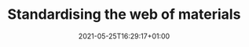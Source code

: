 ---
title: "Standardising the web of materials"
date: 2021-05-25T16:29:17+01:00
draft: false
summary: "Ongoing not-for-profit project, since 2021"
for: "Matalog"
type: "project"
---